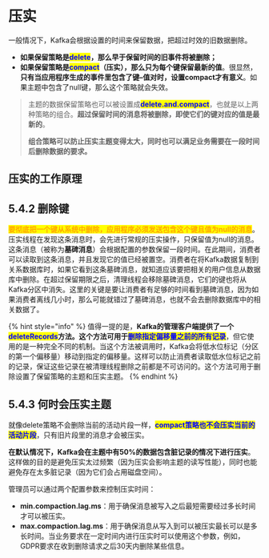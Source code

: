 # 压实

一般情况下，Kafka会根据设置的时间来保留数据，把超过时效的旧数据删除。

* **如果保留策略是**<mark style="color:blue;">**delete**</mark>**，那么早于保留时间的旧事件将被删除；**
* **如果保留策略是**<mark style="color:blue;">**compact**</mark>**（压实），那么只为每个键保留最新的值**。很显然，**只有当应用程序生成的事件里包含了键–值对时，设置compact才有意义**。如果主题中包含了null键，那么这个策略就会失效。

> 主题的数据保留策略也可以被设置成<mark style="color:blue;">**delete.and.compact**</mark>，也就是以上两种策略的组合。**超过保留时间的消息将被删除，即使它们的键对应的值是最新的**。
>
> **组合策略可以防止压实主题变得太大，同时也可以满足业务需要在一段时间后删除数据的要求。**

## 压实的工作原理



## 5.4.2 删除键

<mark style="color:orange;">**要彻底把一个键从系统中删除，应用程序必须发送包含这个键且值为null的消息**</mark>。压实线程在发现这条消息时，会先进行常规的压实操作，只保留值为null的消息。这条消息（被称为**墓碑消息**）会根据配置的参数保留一段时间。在此期间，消费者可以读取到这条消息，并且发现它的值已经被置空。消费者在将Kafka数据复制到关系数据库时，如果它看到这条墓碑消息，就知道应该要把相关的用户信息从数据库中删除。在超过保留期限之后，清理线程会移除墓碑消息，它们的键也将从Kafka分区中消失。这里的关键是要让消费者有足够的时间看到墓碑消息，因为如果消费者离线几小时，那么可能就错过了墓碑消息，也就不会去删除数据库中的相关数据了。

{% hint style="info" %}
值得一提的是，**Kafka的管理客户端提供了一个**<mark style="color:blue;">**deleteRecords**</mark>**方法。这个方法可用于**<mark style="color:blue;">**删除指定偏移量之前的所有记录**</mark>，但它使用的是一种完全不同的机制。当这个方法被调用时，Kafka会将低水位标记（分区的第一个偏移量）移动到指定的偏移量。这样可以防止消费者读取低水位标记之前的记录，保证这些记录在被清理线程删除之前都是不可访问的。这个方法可用于删除设置了保留策略的主题和压实主题。
{% endhint %}

## 5.4.3 何时会压实主题

就像delete策略不会删除当前的活动片段一样，<mark style="color:blue;">**compact策略也不会压实当前的活动片段**</mark>，只有旧片段里的消息才会被压实。

**在默认情况下，Kafka会在主题中有50%的数据包含脏记录的情况下进行压实**。这样做的目的是避免压实太过频繁（因为压实会影响主题的读写性能），同时也能避免存在太多脏记录（因为它们会占用磁盘空间）。

管理员可以通过两个配置参数来控制压实时间：

* **min.compaction.lag.ms**：用于确保消息被写入之后最短需要经过多长时间才可以被压实。
*   **max.compaction.lag.ms**：用于确保消息从写入到可以被压实最长可以是多长时间。当业务要求在一定时间内进行压实时可以使用这个参数，例如，GDPR要求在收到删除请求之后30天内删除某些信息。

